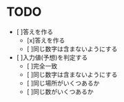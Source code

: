 # TODO
* [ ]答えを作る
	* [x]答えを作る
	* [ ]同じ数字は含まないようにする
* [ ]入力値(予想)を判定する
	* [ ]完全一致
	* [ ]同じ数字は含まないようにする
	* [ ]同じ場所がいくつあるか
	* [ ]同じ数がいくつあるか
